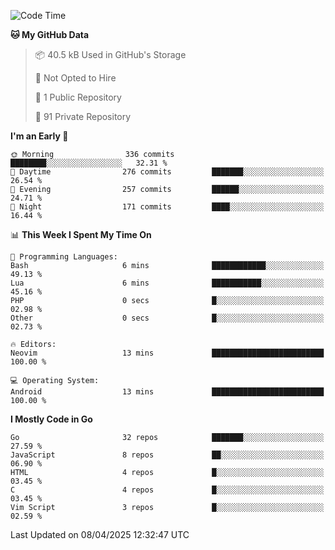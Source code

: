 
<!--START_SECTION:waka-->
![Code Time](http://img.shields.io/badge/Code%20Time-5%2C831%20hrs%2046%20mins-blue)

**🐱 My GitHub Data** 

> 📦 40.5 kB Used in GitHub's Storage 
 > 
> 🚫 Not Opted to Hire
 > 
> 📜 1 Public Repository 
 > 
> 🔑 91 Private Repository 
 > 
**I'm an Early 🐤** 

```text
🌞 Morning                336 commits         ████████░░░░░░░░░░░░░░░░░   32.31 % 
🌆 Daytime                276 commits         ███████░░░░░░░░░░░░░░░░░░   26.54 % 
🌃 Evening                257 commits         ██████░░░░░░░░░░░░░░░░░░░   24.71 % 
🌙 Night                  171 commits         ████░░░░░░░░░░░░░░░░░░░░░   16.44 % 
```


📊 **This Week I Spent My Time On** 

```text
💬 Programming Languages: 
Bash                     6 mins              ████████████░░░░░░░░░░░░░   49.13 % 
Lua                      6 mins              ███████████░░░░░░░░░░░░░░   45.16 % 
PHP                      0 secs              █░░░░░░░░░░░░░░░░░░░░░░░░   02.98 % 
Other                    0 secs              █░░░░░░░░░░░░░░░░░░░░░░░░   02.73 % 

🔥 Editors: 
Neovim                   13 mins             █████████████████████████   100.00 % 

💻 Operating System: 
Android                  13 mins             █████████████████████████   100.00 % 
```

**I Mostly Code in Go** 

```text
Go                       32 repos            ███████░░░░░░░░░░░░░░░░░░   27.59 % 
JavaScript               8 repos             ██░░░░░░░░░░░░░░░░░░░░░░░   06.90 % 
HTML                     4 repos             █░░░░░░░░░░░░░░░░░░░░░░░░   03.45 % 
C                        4 repos             █░░░░░░░░░░░░░░░░░░░░░░░░   03.45 % 
Vim Script               3 repos             █░░░░░░░░░░░░░░░░░░░░░░░░   02.59 % 
```




 Last Updated on 08/04/2025 12:32:47 UTC
<!--END_SECTION:waka-->
